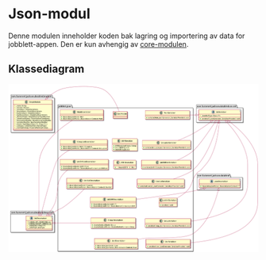 # Json-modul
Denne modulen inneholder koden bak lagring og importering av data for jobblett-appen. Den er kun avhengig av [core-modulen](src/main/resources/jobblett/core).

## Klassediagram
![Klassediagram av core-modulen](/jobblett/pictures/classdiagramJson.png)
